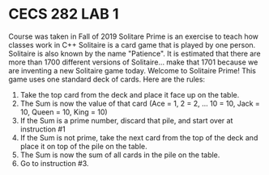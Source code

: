 # CECS 282 LAB 1
Course was taken in Fall of 2019
Solitare Prime is an exercise to teach how classes work in C++
Solitaire is a card game that is played by one person. Solitaire is also known by the name "Patience". It is estimated that there are more than 1700 different versions of Solitaire... make that 1701 because we are inventing a new Solitaire game today. Welcome to Solitaire Prime! This game uses one standard deck of cards. Here are the rules: 
1) Take the top card from the deck and place it face up on the table.
2) The Sum is now the value of that card (Ace = 1, 2 = 2, ... 10 = 10, Jack = 10, Queen = 10, King = 10) 
3) If the Sum is a prime number, discard that pile, and start over at instruction #1 
4) If the Sum is not prime, take the next card from the top of the deck and place it on top of the pile on the table.
5) The Sum is now the sum of all cards in the pile on the table. 
6) Go to instruction #3. 


